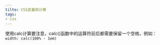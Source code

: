 ```yaml
---
tilte: CSS变量和计算
tags: 
- css
---
```

使用calc计算要注意，calc()函数中的运算符前后都需要保留一个空格，例如：`width: calc(100% - 1em)`